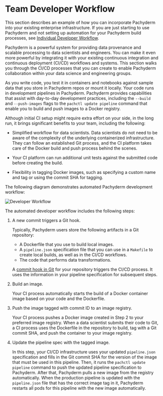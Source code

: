 # Team Developer Workflow

This section describes an example of how you can incorporate Pachyderm into your
existing enterprise infrastructure. If you are just starting to use Pachyderm
and not setting up automation for your Pachyderm build processes, see
[Individual Developer Workflow](../how-tos/individual-developer-workflow.md).

Pachyderm is a powerful system for providing data provenance and scalable
processing to data scientists and engineers. You can make it even more powerful
by integrating it with your existing continuous integration and continuous
deployment (CI/CD) workflows and systems. This section walks you through the
CI/CD processes that you can create to enable Pachyderm collaboration within
your data science and engineering groups.

As you write code, you test it in containers and notebooks against sample data
that you store in Pachyderm repos or mount it locally. Your code runs in
development pipelines in Pachyderm. Pachyderm provides capabilities that assist
with day-to-day development practices, including the `--build` and
`--push-images` flags to the `pachctl update pipeline` command that enable you
to build and push images to a Docker registry.

Although initial CI setup might require extra effort on your side, in the long
run, it brings significant benefits to your team, including the following:

-   Simplified workflow for data scientists. Data scientists do not need to be
    aware of the complexity of the underlying containerized infrastructure. They
    can follow an established Git process, and the CI platform takes care of the
    Docker build and push process behind the scenes.

-   Your CI platform can run additional unit tests against the submitted code
    before creating the build.

-   Flexibility in tagging Docker images, such as specifying a custom name and
    tag or using the commit SHA for tagging.

The following diagram demonstrates automated Pachyderm development workflow:

![Developer Workflow](../assets/images/d_developer_workflow102.svg)

The automated developer workflow includes the following steps:

1. A new commit triggers a Git hook.

    Typically, Pachyderm users store the following artifacts in a Git
    repository:

    - A Dockerfile that you use to build local images.
    - A `pipeline.json` specification file that you can use in a `Makefile` to
      create local builds, as well as in the CI/CD workflows.
    - The code that performs data transformations.

    A
    [commit hook in Git](https://git-scm.com/book/en/v2/Customizing-Git-Git-Hooks)
    for your repository triggers the CI/CD process. It uses the information in
    your pipeline specification for subsequent steps.

2. Build an image.

    Your CI process automatically starts the build of a Docker container image
    based on your code and the Dockerfile.

3. Push the image tagged with commit ID to an image registry.

    Your CI process pushes a Docker image created in Step 2 to your preferred
    image registry. When a data scientist submits their code to Git, a CI
    process uses the Dockerfile in the repository to build, tag with a Git
    commit SHA, and push the container to your image registry.

4. Update the pipeline spec with the tagged image.

    In this step, your CI/CD infrastructure uses your updated `pipeline.json`
    specification and fills in the Git commit SHA for the version of the image
    that must be used in this pipeline. Then, it runs the
    `pachctl update pipeline` command to push the updated pipeline specification
    to Pachyderm. After that, Pachyderm pulls a new image from the registry
    automatically. When the production pipeline is updated with the
    `pipeline.json` file that has the correct image tag in it, Pachyderm
    restarts all pods for this pipeline with the new image automatically.
